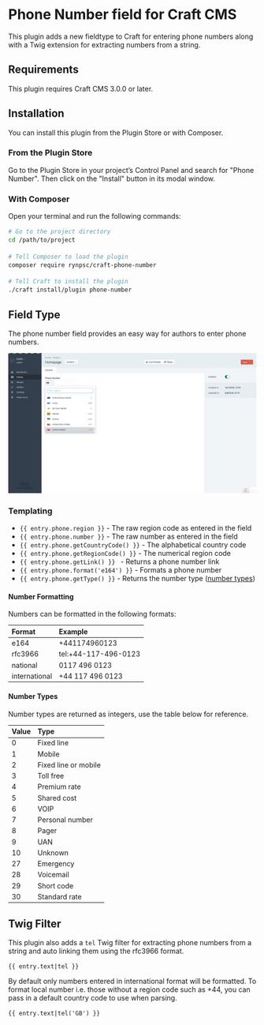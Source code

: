 # Phone Number field for Craft CMS

This plugin adds a new fieldtype to Craft for entering phone numbers along with a Twig extension for extracting numbers from a string.

## Requirements

This plugin requires Craft CMS 3.0.0 or later.

## Installation

You can install this plugin from the Plugin Store or with Composer.

### From the Plugin Store

Go to the Plugin Store in your project’s Control Panel and search for "Phone Number". Then click on the "Install" button in its modal window.

### With Composer

Open your terminal and run the following commands:

```bash
# Go to the project directory
cd /path/to/project

# Tell Composer to load the plugin
composer require rynpsc/craft-phone-number

# Tell Craft to install the plugin
./craft install/plugin phone-number
```

## Field Type

The phone number field provides an easy way for authors to enter phone numbers.

![Screenshot](/resources/screenshots/field.png)

### Templating

- `{{ entry.phone.region }}` - The raw region code as entered in the field
- `{{ entry.phone.number }}` - The raw number as entered in the field
- `{{ entry.phone.getCountryCode() }}` - The alphabetical country code
- `{{ entry.phone.getRegionCode() }}` - The numerical region code
- `{{ entry.phone.getLink() }} ` - Returns a phone number link
- `{{ entry.phone.format('e164') }}` - Formats a phone number
- `{{ entry.phone.getType() }}` - Returns the number type ([number types](#number-types))

#### Number Formatting

Numbers can be formatted in the following formats:

| Format        | Example              |
| :------------ | :--------------------|
| e164          | +441174960123        |
| rfc3966       | tel:+44-117-496-0123 |
| national      | 0117 496 0123        |
| international | +44 117 496 0123     |

#### Number Types

Number types are returned as integers, use the table below for reference.

| Value   | Type                 |
| :------ | :------------------- |
| 0       | Fixed line           |
| 1       | Mobile               |
| 2       | Fixed line or mobile |
| 3       | Toll free            |
| 4       | Premium rate         |
| 5       | Shared cost          |
| 6       | VOIP                 |
| 7       | Personal number      |
| 8       | Pager                |
| 9       | UAN                  |
| 10      | Unknown              |
| 27      | Emergency            |
| 28      | Voicemail            |
| 29      | Short code           |
| 30      | Standard rate        |

## Twig Filter

This plugin also adds a `tel` Twig filter for extracting phone numbers from a string and auto linking them using the rfc3966 format.

```twig
{{ entry.text|tel }}
```

By default only numbers entered in international format will be formatted. To format local number i.e. those without a region code such as +44, you can pass in a default country code to use when parsing.

```twig
{{ entry.text|tel('GB') }}
```
